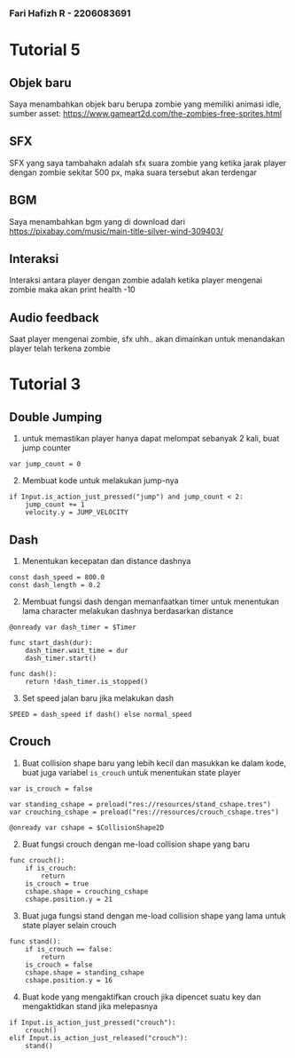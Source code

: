 ### Fari Hafizh R - 2206083691

# Tutorial 5
## Objek baru
Saya menambahkan objek baru berupa zombie yang memiliki animasi idle,
sumber asset: https://www.gameart2d.com/the-zombies-free-sprites.html

## SFX
SFX yang saya tambahakn adalah sfx suara zombie yang ketika jarak player dengan zombie sekitar 500 px, maka suara tersebut akan terdengar

## BGM
Saya menambahkan bgm yang di download dari https://pixabay.com/music/main-title-silver-wind-309403/

## Interaksi
Interaksi antara player dengan zombie adalah ketika player mengenai zombie maka akan print health -10

## Audio feedback
Saat player mengenai zombie, sfx uhh.. akan dimainkan untuk menandakan player telah terkena zombie


# Tutorial 3
## Double Jumping

1. untuk memastikan player hanya dapat melompat sebanyak 2 kali, buat jump counter
```
var jump_count = 0
```

2. Membuat kode untuk melakukan jump-nya
```
if Input.is_action_just_pressed("jump") and jump_count < 2:
    jump_count += 1
    velocity.y = JUMP_VELOCITY
```

## Dash

1. Menentukan kecepatan dan distance dashnya
```
const dash_speed = 800.0
const dash_length = 0.2
```

2. Membuat fungsi dash dengan memanfaatkan timer untuk menentukan lama character melakukan dashnya berdasarkan distance
```
@onready var dash_timer = $Timer

func start_dash(dur):
	dash_timer.wait_time = dur
	dash_timer.start()

func dash():
	return !dash_timer.is_stopped()
```

3. Set speed jalan baru jika melakukan dash
```
SPEED = dash_speed if dash() else normal_speed
```  

## Crouch

1. Buat collision shape baru yang lebih kecil dan masukkan ke dalam kode, buat juga variabel `is_crouch` untuk menentukan state player
```
var is_crouch = false

var standing_cshape = preload("res://resources/stand_cshape.tres")
var crouching_cshape = preload("res://resources/crouch_cshape.tres")

@onready var cshape = $CollisionShape2D
```

2. Buat fungsi crouch dengan me-load collision shape yang baru
```
func crouch():
	if is_crouch:
		return
	is_crouch = true
	cshape.shape = crouching_cshape
	cshape.position.y = 21
```

3. Buat juga fungsi stand dengan me-load collision shape yang lama untuk state player selain crouch
```
func stand():
	if is_crouch == false:
		return
	is_crouch = false
	cshape.shape = standing_cshape
	cshape.position.y = 16
``` 

4. Buat kode yang mengaktifkan crouch jika dipencet suatu key dan mengaktidkan stand jika melepasnya
```
if Input.is_action_just_pressed("crouch"):
	crouch()
elif Input.is_action_just_released("crouch"):
	stand()
```